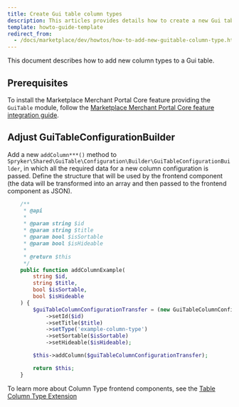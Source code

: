 ```yaml
---
title: Create Gui table column types
description: This articles provides details how to create a new Gui table column type
template: howto-guide-template
redirect_from:
  - /docs/marketplace/dev/howtos/how-to-add-new-guitable-column-type.html
---
```


This document describes how to add new column types to a Gui table.

## Prerequisites

To install the Marketplace Merchant Portal Core feature providing the `GuiTable` module, follow the [Marketplace Merchant Portal Core feature integration guide](/docs/pbc/all/merchant-management/{{site.version}}/marketplace/install-and-upgrade/install-features/install-the-marketplace-merchant-portal-core-feature.html).


## Adjust GuiTableConfigurationBuilder

Add a new `addColumn***()` method to `Spryker\Shared\GuiTable\Configuration\Builder\GuiTableConfigurationBuilder`, in which all the required data for a new column configuration is passed. Define the structure that will be used by the frontend component (the data will be transformed into an array and then passed to the frontend component as JSON).

```php
    /**
     * @api
     *
     * @param string $id
     * @param string $title
     * @param bool $isSortable
     * @param bool $isHideable
     *
     * @return $this
     */
    public function addColumnExample(
        string $id,
        string $title,
        bool $isSortable,
        bool $isHideable
    ) {
        $guiTableColumnConfigurationTransfer = (new GuiTableColumnConfigurationTransfer())
            ->setId($id)
            ->setTitle($title)
            ->setType('example-column-type')
            ->setSortable($isSortable)
            ->setHideable($isHideable);

        $this->addColumn($guiTableColumnConfigurationTransfer);

        return $this;
    }
```

To learn more about Column Type frontend components, see the [Table Column Type Extension](/docs/marketplace/dev/front-end/{{site.version}}/table-design/table-column-types)
